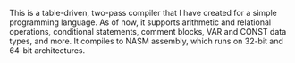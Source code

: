 This is a table-driven, two-pass compiler that I have created for a simple programming language. As of now, it supports arithmetic and relational operations, conditional statements, comment blocks, VAR and CONST data types, and more. It compiles to NASM assembly, which runs on 32-bit and 64-bit architectures.
